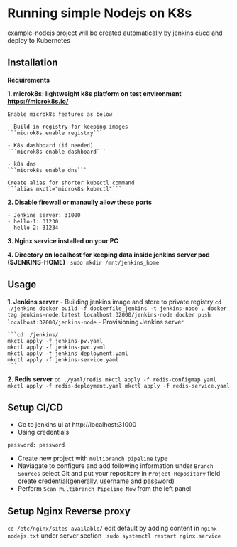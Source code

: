 # Running simple Nodejs on K8s
example-nodejs project will be created automatically by jenkins ci/cd and deploy to Kubernetes

## Installation

**Requirements**

**1. microk8s: lightweight k8s platform on test environment https://microk8s.io/**

	Enable microk8s features as below

	- Build-in registry for keeping images
  	```microk8s enable registry```

	- K8s dashboard (if needed)
	```microk8s enable dashboard```

	- k8s dns 
	```microk8s enable dns```

	Create alias for shorter kubectl command
	```alias mkctl="microk8s kubectl"```

**2. Disable firewall or manaully allow these ports**
	
	- Jenkins server: 31000
	- hello-1: 31230
	- hello-2: 31234

**3. Nginx service installed on your PC**

**4. Directory on localhost for keeping data inside jenkins server pod ($JENKINS-HOME)**
	``` sudo mkdir /mnt/jenkins_home```

## Usage

**1. Jenkins server**
	- Building jenkins image and store to private registry
	``` cd ./jenkins
	docker build -f dockerfile_jenkins -t jenkins-node .
	docker tag jenkins-node:latest localhost:32000/jenkins-node
	docker push localhost:32000/jenkins-node
	```
	- Provisioning Jenkins server

	```cd ./jenkins/
	mkctl apply -f jenkins-pv.yaml
	mkctl apply -f jenkins-pvc.yaml
	mkctl apply -f jenkins-deployment.yaml
	mkctl apply -f jenkins-service.yaml
	```

**2. Redis server**
	```cd ./yaml/redis
	mkctl apply -f redis-configmap.yaml
	mkctl apply -f redis-deployment.yaml
	mkctl apply -f redis-service.yaml
	```

## Setup CI/CD
- Go to jenkins ui at http://localhost:31000
- Using credentials 
```username: admin
password: password
```
- Create new project with ```multibranch pipeline``` type
- Naviagate to configure and add following information
under ```Branch Sources``` select Git and put your repository in ```Project Repository``` field
create credential(generally, username and password)
- Perform ```Scan Multibranch Pipeline Now``` from the left panel

## Setup Nginx Reverse proxy
```cd /etc/nginx/sites-available/```
edit default by adding content in ```nginx-nodejs.txt``` under server section
``` sudo systemctl restart nginx.service```



	
